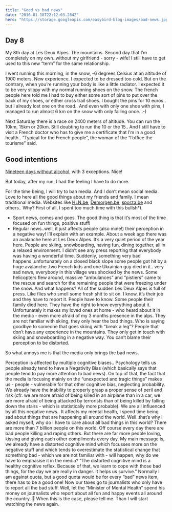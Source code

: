 ```yaml
---
title: "Good vs bad news"
date: "2016-01-18T22:12:03.284Z"
hero: "https://storage.googleapis.com/easybird-blog-images/bad-news.jpg"
---
```

## Day 8

My 8th day at Les Deux Alpes. The mountains. Second day that I’m completely on my own..without my girlfriend - sorry - wife! I still have to get used to this new “term” for the same relationship. 

I went running this morning, in the snow, -6 degrees Celsius at an altitude of 1900 meters. New experience. I expected to be dressed too cold. But on the contrary, when you’re running your body is like a little radiator. I expected it to be very slippy with my normal running shoes on the snow. The french people here told me I had to buy either some sort of pins to put over the back of my shoes, or either cross trail shoes. I bought the pins for 10 euros.. but I already lost one on the road.. And even with only one shoe with pins, I managed to run almost 6 km on the snow with only falling once. :-) 

Next Saturday there is a race on 2400 meters of altitude. You can run the 10km, 15km or 20km. Still doubting to run the 10 or the 15.. And I still have to visit a French doctor who has to give me a certificate that I’m in a good health.. “Typical for the French people”, the woman of the “l’office the tourisme” said. 

## Good intentions

[Nineteen days without alcohol](http://www.easybird.be/blog/alcohol), with 3 exceptions. Nice! 

But today, after my run, I had the feeling I have to do more. 

For the time being, I will try to ban media. And I don’t mean social media. Love to here all the good things about my friends and family. I mean traditional media. Websites like [HLN.be](http://hln.be/), [Demorgen.be](http://demorgen.be/), [sporza.be](http://sporza.be/) and others.. Why? First of all, I spent too much time with this bullsh\*t.

* Sport news, comes and goes. The good thing is that it’s most of the time focused on fun things, positive stuff!
* Regular news..well, it just affects people (also mine!) their perception in a negative way! I’ll explain with an example. About a week ago there was an avalanche here at Les Deux Alpes. It’s a very quiet period of the year here. People are skiing, snowboarding, having fun, dining together, all in a relaxed environment. I didn’t see any press reporting that everybody was having a wonderful time. Suddenly, something very bad happens..unfortunately on a closed black slope some people got hit by a huge avalanche..two French kids and one Ukrainian guy died in it.. very sad news, everybody in this village was shocked by the news. Some helicopters flew around, massive “ambulances” and “pistiers” came to the rescue and search for the remaining people that were freezing under the snow. And what happens? All of the sudden Les Deux Alpes is full of press. Like flies who smell some fresh shit to sit on. I know, it’s their job and they have to report it. People have to know. Some people their family died here. They have the right to know everything about it. Unfortunately it makes my loved ones at home - who heard about it in the media - even more afraid of my 3 months presence in the alps. They are not familiar with skiing, they only hear the bad things. Who is saying goodbye to someone that goes skiing with “break a leg”? People that don’t have any experience in the mountains. They only get in touch with skiing and snowboarding in a negative way. You can’t blame their perception to be distorted.

So what annoys me is that the media only brings the bad news. 

Perception is affected by multiple cognitive biases.. Psychology tells us people already tend to have a Negativity Bias (which basically says that people tend to pay more attention to bad news). On top of that, the fact that the media is focusing mainly on the “unexpected and tragic things” makes us - people - vulnerable for that other cognitive bias, neglecting probability. We already have the inability to properly grasp a proper sense of peril and risk (cfr. we are more afraid of being killed in an airplane than in a car, we are more afraid of being attacked by terrorists than of being killed by falling down the stairs - which is statistically more probable). We are all influenced by all this negative news.. It affects my mental health, I spend time being sad about things that are happening all around the world. Well..that’s why I asked myself, why do I have to care about all bad things in this world? There are more than 7 billion people on this world. Off course every day there are bad people killing and raping others. But there are far more people loving, kissing and giving each other compliments every day. My main message is, we already have a distorted cognitive mind which focusses more on the negative stuff and which tends to overestimate the statistical change that something bad - which we are not familiar with - will happen, why do we have to emphasise it in the media? “The distorted cognitive mind is a healthy cognitive reflex. Because of that, we learn to cope with those bad things, for the day we are really in danger. It helps us survive.” Normally I am against quota, but a good quota would be for every “bad” news item, there has to be a good one! Now our taxes go to journalists who only have to report all the bad stuff. Well, let the “Minister of Mental Health” spend his money on journalists who report about all fun and happy events all around the country. 🙂 When this is the case, please tell me. Than I will start watching the news again.